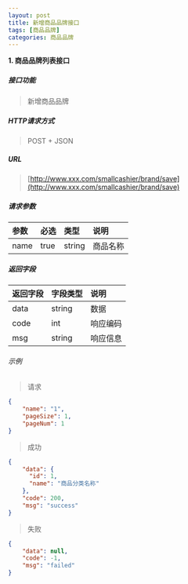 ```yaml
---
layout: post
title: 新增商品品牌接口
tags: [商品品牌]
categories: 商品品牌 
---
```


**1\. 商品品牌列表接口**

##### 接口功能
> 新增商品品牌

##### HTTP请求方式
> POST + JSON

##### URL
> [http://www.xxx.com/smallcashier/brand/save](http://www.xxx.com/smallcashier/brand/save)

##### 请求参数

|参数|必选|类型|说明|
|:---|:---|:---|:---|
|name|true|string|商品名称|

##### 返回字段

|返回字段|字段类型|说明|
|:---|:---|:---|
|data|string|数据|
|code|int|响应编码|
|msg|string|响应信息|


###### 示例
> 请求
``` json
{
	"name": "1",
	"pageSize": 1,
	"pageNum": 1
}
```
> 成功
``` json
{
    "data": {
      "id": 1,
      "name": "商品分类名称"
    },
    "code": 200,
    "msg": "success"
}
```
> 失败
``` json
{
    "data": null,
    "code": -1,
    "msg": "failed"
}
```